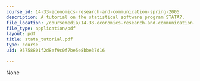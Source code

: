 ```yaml
---
course_id: 14-33-economics-research-and-communication-spring-2005
description: A tutorial on the statistical software program STATA?.
file_location: /coursemedia/14-33-economics-research-and-communication-spring-2005/95758801f2d8ef9c0f7be5e8bbe37d16_stata_tutorial.pdf
file_type: application/pdf
layout: pdf
title: stata_tutorial.pdf
type: course
uid: 95758801f2d8ef9c0f7be5e8bbe37d16

---
```

None